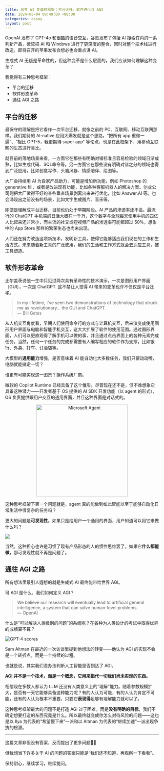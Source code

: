 ```yaml
---
title: 思考 AI 变革的框架：平台迁移、软件进化与 AGI
date: 2024-06-04 09:49:00 +08:00
categories: essay
layout: post
---
```


OpenAI 发布了 GPT-4o 和很酷的语音交互，谷歌发布了包括 AI 搜索在内的一系列新产品，微软把 AI 和 Windows 进行了更深度的整合，同时对整个技术栈进行改造，即将召开的苹果发布会想必也会重点讲 AI。

生成式 AI 无疑是革命性的，但这种变革是什么层面的，我们应该如何理解这种变革？

我觉得有三种思考框架：
* 平台的迁移
* 软件形态革命
* 通往 AGI 之路

## 平台的迁移

最保守的理解是把它看作一次平台迁移，就像之前的 PC、互联网、移动互联网那样。我们期待的 AI-native 应用大爆发就是这个思路，“把所有 app 重做一遍”、“相比 GPT-5，我更期待 super app” 等论点，也是在此框架下，用移动互联网的生态进行类比。

就目前的落地场景来看，一方面它在那些有明确对错标准且容易检验的领域日渐成熟，比如生成代码、SQL命令等，另一方面它在那些没有明确对错之分的领域也得到广泛应用，比如创意写作、头脑风暴、情感陪伴、绘图等。

大厂会持续用 AI 为自家产品助力，可能是增加新功能，例如 Photoshop 的 generative fill，或者是改进现有功能，比如各种客服机器人的解决方案。创业公司则把大厂做得不好的某些垂直场景剥离出来进行优化，比如 Answer.AI 等。也会涌现出之前没有的场景，比如文字生成图片、音乐等。

即便是理解成平台迁移，目前也仍处于早期阶段。AI 产品的渗透率还不高，最流行的 ChatGPT 手机端的日活大概在一千万，这个数字与全球每天使用手机的四亿人比起来还非常小，而主流的社交或短视频产品的渗透率可能都超过 50%，想象中的 App Store 那样的繁荣生态也尚未出现。

人们还在努力改造这项新技术，发明新工具，使得它能够适应我们现在的工作和生活方式。未来随着新工具的广泛使用，我们的生活和工作方式就会去适应工具，被工具塑造。

## 软件形态革命

比尔盖茨说他一生中只见过两次具有革命性的技术演示，一次是图形用户界面（GUI），一次是 ChatGPT. 这不禁让人觉得 AI 带来的变革也许不仅仅是平台迁移。

> In my lifetime, I've seen two demonstrations of technology that struck me as revolutionary... the GUI and ChatGPT.
<br>— Bill Gates

从人机交互角度看，早期人们使用命令行的方式与计算机交互，后来演变成使用图形用户界面与电脑和智能手机交互，这大大扩展了软件的使用范围。通过图形界面，人们可以更直观得了解手机可以做的事，并且通过点击界面上的各种元素完成任务。当然，任何一个任务的完成都需要有人编写相应的软件作为支撑，比如银行、外卖、打车、订酒店等。

大模型的**通用能力**增强，是否意味着 AI 能自动化大多数任务，我们只要动动嘴，电脑就能搞定一切？

谁更有可能实现这一图景？操作系统厂商。

微软的 Copilot Runtime 已经具备了这个雏形。尽管现在还不是，但不难想象它具备这种潜力——开发者基于 OS 提供的 AI SDK 开发功能（以 agent 的形式），OS 负责提供跟用户交互的通用界面，并且这种界面是对话式的。

<div style="text-align: center">
    <img src="https://objectstorageapi.bja.sealos.run/nvkj4xo6-wangyazhou.com/blog/ms-agent.png" alt="Microsoft Agent" width="300" />
</div>

这种思考框架下第一个问题就是，agent 真的能做到如此智能以至于能够自动化日常生活中很复杂的任务吗？

更大的问题是**可发现性**。如果只是给用户一个通用的界面，用户知道可以用它来做什么吗？

<img src="https://objectstorageapi.bja.sealos.run/nvkj4xo6-wangyazhou.com/blog/chatgpt.png" />

当然，这种担心也许是习惯了现有产品形态的人的惯性思维罢了。如果它**什么都能做**，那可发现性就不再是问题了。

## 通往 AGI 之路

所有想法里最引人遐想的就是生成式 AI 最终能带给世界 AGI。

可 AGI 是什么，我们如何定义 AGI？

> We believe our research will eventually lead to artificial general intelligence, a system that can solve human-level problems.
<br>— OpenAI

什么是“可以解决人类级别的问题”的系统呢？在各种为人类设计的考试中取得优异的成绩算不算？

<img src="https://objectstorageapi.bja.sealos.run/nvkj4xo6-wangyazhou.com/blog/gpt4-exam-score.png" alt="GPT-4 scores" />

Sam Altman 在最近的一次访谈里提到他想法的转变——他认为 AGI 的实现不会是一个转折点，而是一个持续的过程。

也就是说，其实我们没办法判断人工智能是否到达了 AGI。

**AGI 并不是一个技术，而是一个概念，它用来指代一切我们尚未实现的东西。**

相信现在多数人都认为 LLM 还没有人类意义上的“理解”能力。随着参数规模扩大，是否有一天它能够具备这种能力呢？有的人认为可能，有的人认为肯定不可能，还有的人认为根本不重要，只要它**表现得**足够有理解能力就可以了。

这种思考框架最大的问题不是打造 AGI 过于困难，而是**没有明确的目标**，我们不确定想要打造的东西究竟是什么。所以最终就变成你怎么对待风险的问题——这也是以 Ilya 为代表的“希望慢下来”一派和以 Altman 为代表的“继续加速”一派出现争执的根源。

---

这篇文章非但没有答案，反而提出了更多问题🤦‍♂️ 

但我想当下许多关于 AI 的问题的答案只能是“我们还不知道，再观察一下看看”。

保持耐心，继续学习，继续提问。